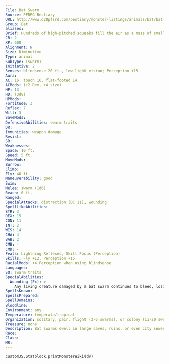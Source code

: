 ```yaml
---
File: Bat Swarm
Source: PFRPG Bestiary
URL: http://www.d20pfsrd.com/bestiary/monster-listings/animals/bat/bat-swarm
Group: Bat
aliases: 
Brief: Hundreds of high-pitched squeaks fill the air as a mass of small, carnivorous bats surges forth, all of them hungry for blood.
CR: 2
XP: 600
Alignment: N
Size: Diminutive
Type: animal
SubType: (swarm)
Initiative: 2
Senses: blindsense 20 ft., low-light vision; Perception +15
Aura: 
AC: 16, touch 16, flat-footed 14
ACMods: (+2 Dex, +4 size)
HP: 13
HD: (3d8)
HPMods: 
Fortitude: 3
Reflex: 7
Will: 3
SaveMods: 
DefensiveAbilities: swarm traits
DR: 
Immunities: weapon damage
Resist: 
SR: 
Weaknesses: 
Space: 10 ft.
Speed: 5 ft.
MoveMods: 
Burrow: 
Climb: 
Fly: 40 ft.
Maneuverability: good
Swim: 
Melee: swarm (1d6)
Reach: 0 ft.
Ranged: 
SpecialAttacks: distraction (DC 11), wounding
SpellLikeAbilities: 
STR: 3
DEX: 15
CON: 11
INT: 2
WIS: 14
CHA: 4
BAB: 2
CMB: -
CMD: -
Feats: Lightning Reflexes, Skill Focus (Perception)
Skills: Fly +12, Perception +15
RacialMods: +4 Perception when using blindsense
Languages: 
SQ: swarm traits
SpecialAbilities:
  Wounding (Ex): >
    Any living creature damaged by a bat swarm continues to bleed, losing 1 hit point per round thereafter. Multiple wounds do not result in cumulative bleeding loss. The bleeding can be stopped by a DC 10 Heal check or the application of a cure spell or some other healing magic.
SpellsKnown: 
SpellsPrepared: 
SpellDomains: 
Bloodline: 
Environment: any
Temperature: temperate/tropical
Organization: solitary, pair, flight (3-6 swarms), or colony (11-20 swarms)
Treasure: none
Description: Bat swarms dwell in large caves, ruins, or even city sewers-anywhere they can find darkness to hide in during the day and a supply of food to feast upon at night. They are only encountered outside in a group at dawn or dusk, or when they have been startled and forced to flee their lairs.
Race: 
Class: 
MR: 
---
```

```dataviewjs
customJS.Statblock.printMonsterWiki(dv)
```
